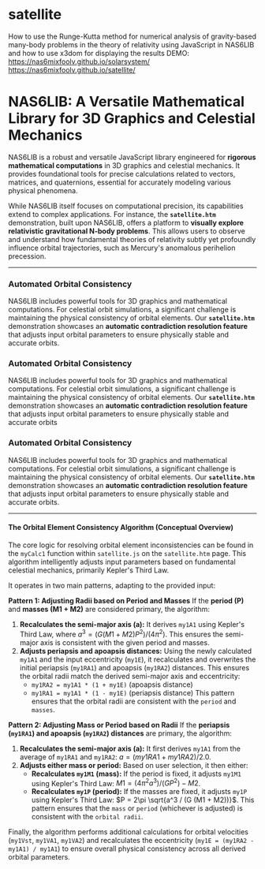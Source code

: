 # satellite
How to use the Runge-Kutta method for numerical analysis of gravity-based many-body problems in the theory of relativity using JavaScript in NAS6LIB and how to use x3dom for displaying the results
DEMO:
https://nas6mixfoolv.github.io/solarsystem/
https://nas6mixfoolv.github.io/satellite/

# NAS6LIB: A Versatile Mathematical Library for 3D Graphics and Celestial Mechanics

NAS6LIB is a robust and versatile JavaScript library engineered for **rigorous mathematical computations** in 3D graphics and celestial mechanics. It provides foundational tools for precise calculations related to vectors, matrices, and quaternions, essential for accurately modeling various physical phenomena.

While NAS6LIB itself focuses on computational precision, its capabilities extend to complex applications. For instance, the **`satellite.htm`** demonstration, built upon NAS6LIB, offers a platform to **visually explore relativistic gravitational N-body problems**. This allows users to observe and understand how fundamental theories of relativity subtly yet profoundly influence orbital trajectories, such as Mercury's anomalous perihelion precession.

---

### Automated Orbital Consistency

NAS6LIB includes powerful tools for 3D graphics and mathematical computations. For celestial orbit simulations, a significant challenge is maintaining the physical consistency of orbital elements. Our **`satellite.htm`** demonstration showcases an **automatic contradiction resolution feature** that adjusts input orbital parameters to ensure physically stable and accurate orbits.


### Automated Orbital Consistency

NAS6LIB includes powerful tools for 3D graphics and mathematical computations. For celestial orbit simulations, a significant challenge is maintaining the physical consistency of orbital elements. Our **`satellite.htm`** demonstration showcases an **automatic contradiction resolution feature** that adjusts input orbital parameters to ensure physically stable and accurate orbits

### Automated Orbital Consistency

NAS6LIB includes powerful tools for 3D graphics and mathematical computations. For celestial orbit simulations, a significant challenge is maintaining the physical consistency of orbital elements. Our **`satellite.htm`** demonstration showcases an **automatic contradiction resolution feature** that adjusts input orbital parameters to ensure physically stable and accurate orbits.

---

#### The Orbital Element Consistency Algorithm (Conceptual Overview)

The core logic for resolving orbital element inconsistencies can be found in the `myCalc1` function within `satellite.js` on the `satellite.htm` page. This algorithm intelligently adjusts input parameters based on fundamental celestial mechanics, primarily Kepler's Third Law.

It operates in two main patterns, adapting to the provided input:

**Pattern 1: Adjusting Radii based on Period and Masses**
If the **period (P)** and **masses (M1 + M2)** are considered primary, the algorithm:
1.  **Recalculates the semi-major axis (a):** It derives `my1A1` using Kepler's Third Law, where $a^3 = (G(M1+M2)P^2) / (4\pi^2)$. This ensures the semi-major axis is consistent with the given period and masses.
2.  **Adjusts periapsis and apoapsis distances:** Using the newly calculated `my1A1` and the input eccentricity (`my1E`), it recalculates and overwrites the initial periapsis (`my1RA1`) and apoapsis (`my1RA2`) distances. This ensures the orbital radii match the derived semi-major axis and eccentricity:
    * `my1RA2 = my1A1 * (1 + my1E)` (apoapsis distance)
    * `my1RA1 = my1A1 * (1 - my1E)` (periapsis distance)
    This pattern ensures that the orbital radii are consistent with the `period` and `masses`.

**Pattern 2: Adjusting Mass or Period based on Radii**
If the **periapsis (`my1RA1`) and apoapsis (`my1RA2`) distances** are primary, the algorithm:
1.  **Recalculates the semi-major axis (a):** It first derives `my1A1` from the average of `my1RA1` and `my1RA2`: $a = (my1RA1 + my1RA2) / 2.0$.
2.  **Adjusts either mass or period:** Based on user selection, it then either:
    * **Recalculates `my1M1` (mass):** If the period is fixed, it adjusts `my1M1` using Kepler's Third Law: $M1 = (4\pi^2 a^3) / (G P^2) - M2$.
    * **Recalculates `my1P` (period):** If the masses are fixed, it adjusts `my1P` using Kepler's Third Law: $P = 2\pi \sqrt{a^3 / (G (M1 + M2))}$.
    This pattern ensures that the `mass` or `period` (whichever is adjusted) is consistent with the `orbital radii`.

Finally, the algorithm performs additional calculations for orbital velocities (`my1Vst`, `my1VA1`, `my1VA2`) and recalculates the eccentricity (`my1E = (my1RA2 - my1A1) / my1A1`) to ensure overall physical consistency across all derived orbital parameters.

